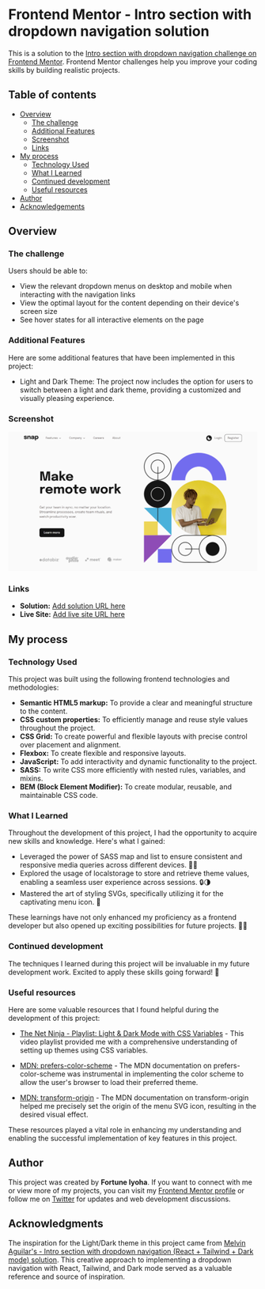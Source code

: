 # Frontend Mentor - Intro section with dropdown navigation solution

This is a solution to the [Intro section with dropdown navigation challenge on Frontend Mentor](https://www.frontendmentor.io/challenges/intro-section-with-dropdown-navigation-ryaPetHE5). Frontend Mentor challenges help you improve your coding skills by building realistic projects.

## Table of contents

- [Overview](#overview)
  - [The challenge](#the-challenge)
  - [Additional Features](#additional-features)
  - [Screenshot](#screenshot)
  - [Links](#links)
- [My process](#my-process)
  - [Technology Used](#technology-used)
  - [What I Learned](#what-i-learned)
  - [Continued development](#continued-development)
  - [Useful resources](#useful-resources)
- [Author](#author)
- [Acknowledgements](#acknowledgments)

## Overview

### The challenge

Users should be able to:

- View the relevant dropdown menus on desktop and mobile when interacting with the navigation links
- View the optimal layout for the content depending on their device's screen size
- See hover states for all interactive elements on the page

### Additional Features

Here are some additional features that have been implemented in this project:

- Light and Dark Theme: The project now includes the option for users to switch between a light and dark theme, providing a customized and visually pleasing experience.

### Screenshot

![website preview](screenshots/intro-section-desktop.png)

### Links

<!--
  ┌───────────────────────────────────────────────────────────────────┐
  │                   Update with the correct links                   │
  └───────────────────────────────────────────────────────────────────┘
 -->

- **Solution:** [Add solution URL here](https://your-solution-url.com)
- **Live Site:** [Add live site URL here](https://your-live-site-url.com)

## My process

### Technology Used

This project was built using the following frontend technologies and methodologies:

- **Semantic HTML5 markup:** To provide a clear and meaningful structure to the content.
- **CSS custom properties:** To efficiently manage and reuse style values throughout the project.
- **CSS Grid:** To create powerful and flexible layouts with precise control over placement and alignment.
- **Flexbox:** To create flexible and responsive layouts.
- **JavaScript:** To add interactivity and dynamic functionality to the project.
- **SASS:** To write CSS more efficiently with nested rules, variables, and mixins.
- **BEM (Block Element Modifier):** To create modular, reusable, and maintainable CSS code.

### What I Learned

Throughout the development of this project, I had the opportunity to acquire new skills and knowledge. Here's what I gained:

- Leveraged the power of SASS map and list to ensure consistent and responsive media queries across different devices. 🎨💪
- Explored the usage of localstorage to store and retrieve theme values, enabling a seamless user experience across sessions. 🔒🌗
- Mastered the art of styling SVGs, specifically utilizing it for the captivating menu icon. 🎨

These learnings have not only enhanced my proficiency as a frontend developer but also opened up exciting possibilities for future projects. 🚀💡

### Continued development

The techniques I learned during this project will be invaluable in my future development work. Excited to apply these skills going forward! 🚀

### Useful resources

Here are some valuable resources that I found helpful during the development of this project:

- [The Net Ninja - Playlist: Light & Dark Mode with CSS Variables](https://youtube.com/playlist?list=PL4cUxeGkcC9jXaLsxbEmsPSOlb40ZLaKN) - This video playlist provided me with a comprehensive understanding of setting up themes using CSS variables.

- [MDN: prefers-color-scheme](https://developer.mozilla.org/en-US/docs/Web/CSS/@media/prefers-color-scheme) - The MDN documentation on prefers-color-scheme­ was instrumental in implementing the color scheme to allow the user's browser to load their preferred theme.

- [MDN: transform-origin](https://­developer.mozilla.org­/en-US/docs/Web/CSS/­transform-origin) - The MDN documentation on transform-origin helped me precisely set the origin of the menu SVG icon, resulting in the desired visual effect.

These resources played a vital role in enhancing my understanding and enabling the successful implementation of key features in this project.

## Author

This project was created by **Fortune Iyoha**. If you want to connect with me or view more of my projects, you can visit my [Frontend Mentor profile](https://www.frontendmentor.io/profile/fortune-i-o) or follow me on [Twitter](https://twitter.com/fortuneiyoha) for updates and web development discussions.

## Acknowledgments

The inspiration for the Light/Dark theme in this project came from [Melvin Aguilar's - Intro section with dropdown navigation (React + Tailwind + Dark mode) solution](https://www.frontendmentor.io/solutions/intro-section-with-dropdown-navigation-tmQXOQU78e). This creative approach to implementing a dropdown navigation with React, Tailwind, and Dark mode served as a valuable reference and source of inspiration.

